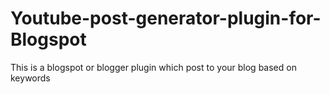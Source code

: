 # Youtube-post-generator-plugin-for-Blogspot
This is a blogspot or blogger plugin which post to your blog based on keywords 
